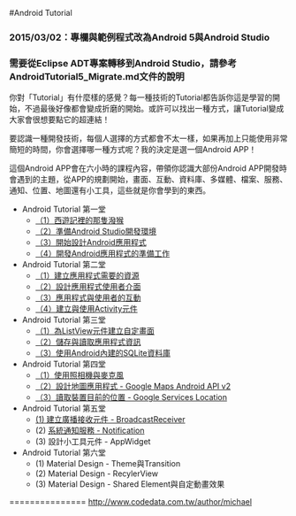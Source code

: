 #Android Tutorial

### 2015/03/02：專欄與範例程式改為Android 5與Android Studio
### 需要從Eclipse ADT專案轉移到Android Studio，請參考AndroidTutorial5_Migrate.md文件的說明

你對「Tutorial」有什麼樣的感覺？每一種技術的Tutorial都告訴你這是學習的開始，不過最後好像都會變成折磨的開始。或許可以找出一種方式，讓Tutorial變成大家會很想要點它的超連結！

要認識一種開發技術，每個人選擇的方式都會不太一樣，如果再加上只能使用非常簡短的時間，你會選擇哪一種方式呢？我的決定是選一個Android APP！

這個Android APP會在六小時的課程內容，帶領你認識大部份Android  APP開發時會遇到的主題，從APP的規劃開始，畫面、互動、資料庫、多媒體、檔案、服務、通知、位置、地圖還有小工具，這些就是你會學到的東西。

*	Android Tutorial 第一堂
	*	[（1）西遊記裡的那隻潑猴](http://www.codedata.com.tw/mobile/android-tutorial-the-1st-class-1-sunwukong/)
	*	[（2）準備Android Studio開發環境](http://www.codedata.com.tw/mobile/android-tutorial-the-1st-class-2-android-sdk/)
	*	[（3）開始設計Android應用程式](http://www.codedata.com.tw/mobile/android-tutorial-the-1st-class-3-app-project/)
	*	[（4）開發Android應用程式的準備工作](http://www.codedata.com.tw/mobile/android-tutorial-the-1st-class-4-before-developing-an-app/)
*	Android Tutorial 第二堂
	*	[（1）建立應用程式需要的資源](http://www.codedata.com.tw/mobile/android-tutorial-the-2nd-class-1-res/)
	*	[（2）設計應用程式使用者介面](http://www.codedata.com.tw/mobile/android-tutorial-the-2nd-class-2-ui/)
	*	[（3）應用程式與使用者的互動](http://www.codedata.com.tw/mobile/android-tutorial-the-2nd-class-3-interaction/)
	*	[（4）建立與使用Activity元件](http://www.codedata.com.tw/mobile/android-tutorial-the-2nd-class-4-activity/)
*	Android Tutorial 第三堂
	*	[（1）為ListView元件建立自定畫面](http://www.codedata.com.tw/mobile/android-tutorial-the-3rd-class-1-listview/)
	*	[（2）儲存與讀取應用程式資訊](http://www.codedata.com.tw/mobile/android-tutorial-the-3rd-class-2-preference)
	*	[（3）使用Android內建的SQLite資料庫](http://www.codedata.com.tw/mobile/android-tutorial-the-3rd-class-3-sqlite/)
*	Android Tutorial 第四堂
	*	[（1）使用照相機與麥克風](http://www.codedata.com.tw/mobile/android-tutorial-the-4th-class-1-camera-microphone/)
	*	[（2）設計地圖應用程式 - Google Maps Android API v2](http://www.codedata.com.tw/mobile/android-tutorial-the-4th-class-google-maps-android-api-v2/)
	*	[（3）讀取裝置目前的位置 - Google Services Location](http://www.codedata.com.tw/mobile/android-tutorial-the-4th-class-3-google-services-location/)
*	Android Tutorial 第五堂
	*	[(1) 建立廣播接收元件 - BroadcastReceiver](http://www.codedata.com.tw/mobile/android-tutorial-the-5th-class-1-broadcastreceiver-alarmmanager/)
	*	(2) [系統通知服務 - Notification](http://www.codedata.com.tw/mobile/android-tutorial-the-5th-class-2-notification/)
	*	(3) 設計小工具元件 - AppWidget
*	Android Tutorial 第六堂
	*	(1) Material Design - Theme與Transition
	*	(2) Material Design - RecylerView
	*	(3) Material Design - Shared Element與自定動畫效果

===============
http://www.codedata.com.tw/author/michael

